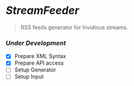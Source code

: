 # *StreamFeeder*
> RSS feeds generator for Invidious streams.

### *Under Development*

- [x] Prepare XML Syntax
- [x] Prepare API access
- [ ] Setup Generator
- [ ] Setup Input
